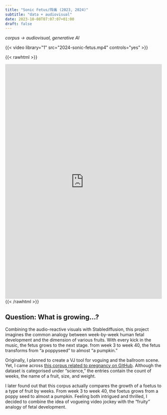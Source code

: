 ```yaml
---
title: "Sonic Fetus/阵痛 (2023, 2024)"
subtitle: "data + audiovisual"
date: 2023-10-08T07:07:07+01:00
draft: false
---
```


*corpus -> audiovisual, generative AI*

{{< video library="1" src="2024-sonic-fetus.mp4" controls="yes" >}}

{{< rawhtml >}} 
<div style="padding:149.33% 0 0 0;position:relative;"><iframe src="https://player.vimeo.com/video/881208875?h=9a2a3b9f7b" style="position:absolute;top:0;left:0;width:100%;height:100%;" frameborder="0" allow="autoplay; fullscreen; picture-in-picture" allowfullscreen></iframe></div><script src="https://player.vimeo.com/api/player.js"></script>
{{< /rawhtml >}}

## Question: What is growing...?

Combining the audio-reactive visuals with Stablediffusion, this project imagines the common analogy between week-by-week human fetal development and the dimension of various fruits. With every kick in the music, the fetus grows to the next stage. from week 3 to week 40, the fetus transforms from “a poppyseed” to almost “a pumpkin.”

Originally, I planned to create a VJ tool for voguing and the ballroom scene. Yet, I came across [this corpus related to pregnancy on GitHub](github.com/dariusk/corpora/blob/master/data/science/pregnancy.json). Although the dataset is categorised under “science,” the entries contain the count of weeks, the name of a fruit, size, and weight.

I later found out that this corpus actually compares the growth of a foetus to a type of fruit by weeks. From week 3 to week 40, the foetus grows from a poppy seed to almost a pumpkin. Feeling both intrigued and thrilled, I decided to combine the idea of vogueing video jockey with the “fruity” analogy of fetal development.